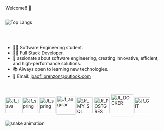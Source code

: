 Welcome!! 👋<br>

##

 ![Top Langs](https://github-readme-stats.vercel.app/api/top-langs/?username=JoaoFelipe76&layout=compact)

 
 <br>
 <br>

- 🧑‍💻 Software Engineering student.
- 🧑‍💻 Full Stack Developer.
- 🧠 assionate about software engineering, creating innovative, efficient, and high-performance solutions.
- 📚 Always open to learning new technologies.
- 🤝 Email: joaof.lorenzon@outlook.com
  
<br>

   
<div style="display: inline_block"><br>

 
 <img align="center" alt="Jf_java" height="50" width="50" src="https://cdn.jsdelivr.net/gh/devicons/devicon@latest/icons/java/java-original.svg"          /> 
 <img align="center" alt="Jf_spring" height="50" width="50" src="https://cdn.jsdelivr.net/gh/devicons/devicon@latest/icons/spring/spring-original.svg" /> 
 <img align="center" alt="Jf_spring" height="50" width="50" src="https://cdn.jsdelivr.net/gh/devicons/devicon@latest/icons/quarkus/quarkus-original.svg" /> 
 <img align="center" alt="Jf_angular" height="60" width="60" src= "https://cdn.jsdelivr.net/gh/devicons/devicon@latest/icons/angular/angular-original.svg" /> 
 <img align="center" alt="Jf_MY_SQL" height="50" width="50" src="https://cdn.jsdelivr.net/gh/devicons/devicon@latest/icons/mysql/mysql-original.svg" /> 
 <img align="center" alt="Jf_POSTGRES" height="50" width="50" src= "https://cdn.jsdelivr.net/gh/devicons/devicon@latest/icons/postgresql/postgresql-original.svg" /> 
 <img align="center" alt="Jf_DOCKER" height="70" width="70" src= "https://cdn.jsdelivr.net/gh/devicons/devicon@latest/icons/docker/docker-original.svg" />
 <img align="center" alt="Jf_GIT" height="50" width="50" src= "https://cdn.jsdelivr.net/gh/devicons/devicon@latest/icons/git/git-original.svg" />



 

 





</div>

![snake animation](https://github.com/<JoaoFelipe76>/<JoaoFelipe76>/blob/output/github-contribution-grid-snake2.svg)

 ## 
